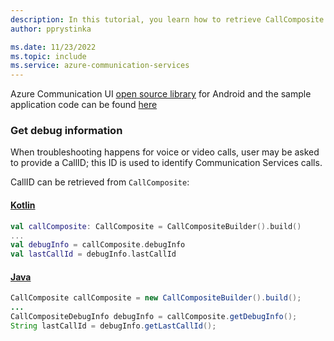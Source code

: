 ```yaml
---
description: In this tutorial, you learn how to retrieve CallComposite debug information
author: pprystinka

ms.date: 11/23/2022
ms.topic: include
ms.service: azure-communication-services
---
```


Azure Communication UI [open source library](https://github.com/Azure/communication-ui-library-android) for Android and the sample application code can be found [here](https://github.com/Azure-Samples/communication-services-android-quickstarts/tree/main/ui-calling)

### Get debug information

When troubleshooting happens for voice or video calls, user may be asked to provide a CallID; this ID is used to identify Communication Services calls.

CallID can be retrieved from `CallComposite`:

#### [Kotlin](#tab/kotlin)

```kotlin
val callComposite: CallComposite = CallCompositeBuilder().build()
...
val debugInfo = callComposite.debugInfo
val lastCallId = debugInfo.lastCallId
```

#### [Java](#tab/java)

```java
CallComposite callComposite = new CallCompositeBuilder().build();
...
CallCompositeDebugInfo debugInfo = callComposite.getDebugInfo();
String lastCallId = debugInfo.getLastCallId();
```

